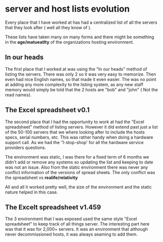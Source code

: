 # server and host lists evolution

Every place that I have worked at has had a centralized list of all the servers that they look after ( well all they know of ).

These lists have taken many on many forms and there might be something in the __age/matueatlty__ of the organizations hosting environment.


In our heads
------------

The first place that I worked at was using the "In our heads" method of listing the servers. 
There was only 2 so it was very easy to memorize. Then even had nice English names, so that made it even easier.
The was no point at adding any more complexity to the listing system, as any new staff memory would simply be told that the 2 hosts are "bob" and "john" ( Not the read names).

The Excel spreadsheet v0.1
--------------------------

The second place that I had the opportunity to work at had the "Excel spreadsheet" method of listing servers.
However it did extend past just a list of the 50-100 servers that we where looking after to include the hosts specs, serial numbers, etc.
This was rather handy when doing a hardware support call. As we had the '1-stop-shop' for all the hardware service providers questions.

The environment was static, I was there for a fixed term of 6 months we didn't add or remove any systems so updating the list and keeping to date was not an issue.
Also from the static environment there was never any conflict information of the versions of spread sheets. The only conflict was the spreadsheet vs __realife/relativity__ 

All and all it worked pretty well, the size of the environment and the static nature helped in this case.


The Excelt spreadsheet v1.459
------------------------------

The 3 environment that I was exposed used the same style "Excel spreadsheet" to keep track of all things server.
The interesting part here was that it was for 2,000+ servers.
It was an environment that although never decommissioned hosts, it was always seaming to add them.
